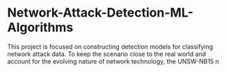 # Network-Attack-Detection-ML-Algorithms
This project is focused on constructing detection models for classifying network attack data. To keep the scenario close to the real world and account for the evolving nature of network technology, the UNSW-NB15 n